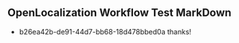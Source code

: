 ## OpenLocalization Workflow Test MarkDown
* b26ea42b-de91-44d7-bb68-18d478bbed0a thanks!

<!--HONumber=Aug16_HO5-->


